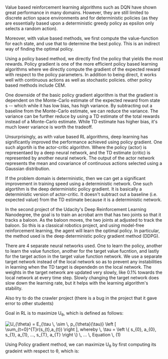 Value based reinforcement learning algorithms such as DQN have shown great performance in many domains. However, they are still limited to discrete action space environments and for deterministic policies (as they are essentially based upon a deterministic greedy policy as epsilon only selects a random action).

Moreover, with value based methods, we first compute the value-function for each state, and use that to determine the best policy. This is an indirect way of finding the optimal policy.

Using a policy based method, we directly find the policy that yields the most rewards. Policy gradient is one of the more efficient policy based learning algorithms where we directly compute the gradient of the expected reward with respect to the policy parameters. In addition to being direct, it works well with continuous actions as well as stochastic policies. other policy based methods include CEM.

One downside of the basic policy gradient algorithm is that the gradient is dependent on the Monte-Carlo estimate of the expected reward from state s -- which while it has low bias, has high variance. By subtracting out a baseline from the Monte-Carlo estimate, we can reduce the variance. The variance can be further reduce by using a TD estimate of the total rewards instead of a Monte-Carlo estimate. While TD estimate has higher bias, it's much lower variance is worth the tradeoff.

Unsurprisingly, as with value based RL algorithms, deep learning has significantly improved the performance achieved using policy gradient. One such algortih is the actor-critic algorithm. Where the policy (actor) is representaed by a deep neural network, and the TD estimate (critic) is represented by another neural network. The output of the actor network represents the mean and covariance of continuous actions selected using a Gaussian distribution.

If the problem domain is deterministic, then we can get a significant improvement in training speed using a deterministic network. One such algortihm is the deep deterministic policy gradient. It is basically a deterministic version of actor-critic. It doesn't subtract out a baseline (i.e. expected value) from the TD estimate because it is a deterministic network.

In the second project of the Udacity's Deep Reinforcement Learning Nanodegree, the goal is to train an acrobat arm that has two joints so that it tracks a baloon. As the baloon moves, the two joints at adjusted to track the baloon. So this is a classical robotics project, and using model-free reinforcement learning, the agent will learn the optimal policy. In particular, the method used is the deep deterministic policy gradient method (DDPG).

There are 4 separate neural networks used. One to learn the policy, another to learn the value function, another for the target value fucntion, and lastly for the target action in the target value function network. We use a separate target network instead of the local network so as to prevent any instabilities in learning when the TD target is dependedn on the local network. The weights in the target network are updated very slowly, like 0.1% towards the local network at every time step. Slowly changing the target network does slow down the learning rate, but it helps with the learning algorithm's stability.


Also try to do the crawler project (there is a bug in the project that it gave error to other students)

Goal in RL is to maximize U<sub>&theta;</sub>, which is defined as follows:

<img src="https://latex.codecogs.com/png.latex?\fn_cm&space;U_{\theta}&space;=&space;E_{\tau&space;\,&space;\sim&space;\,&space;p_{\theta}(\tau)}&space;\left&space;[&space;\sum_{t=0}^{T}r(s_{t},a_{t})&space;\right&space;],&space;whereby&space;\,&space;\tau&space;=&space;\left&space;\{&space;s_{0},&space;a_{0},&space;s_{1},&space;a_{1},&space;...,&space;s_{T},&space;a_{T}&space;\right&space;\}&space;\,&space;...&space;\,&space;Equation&space;\,&space;(1)" title="U_{\theta} = E_{\tau \, \sim \, p_{\theta}(\tau)} \left [ \sum_{t=0}^{T}r(s_{t},a_{t}) \right ], whereby \, \tau = \left \{ s_{0}, a_{0}, s_{1}, a_{1}, ..., s_{T}, a_{T} \right \} \, ... \, Equation \, (1)" />

Using Policy gradient method, we can maximize U<sub>&theta;</sub> by first computing its gradeint with respect to &theta;, which is:

